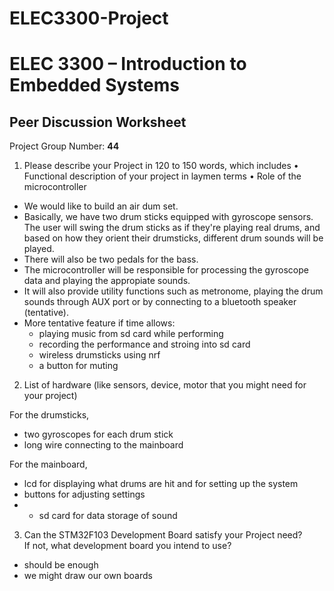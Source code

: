 # ELEC3300-Project

# ELEC 3300 – Introduction to Embedded Systems
## Peer Discussion Worksheet

Project Group Number: **44**
1.	Please describe your Project in 120 to 150 words, which includes 
•	Functional description of your project in laymen terms
•	Role of the microcontroller

- We would like to build an air dum set.
- Basically, we have two drum sticks equipped with gyroscope sensors. The user will swing the drum sticks as if they're playing real drums, and based on how they orient their drumsticks, different drum sounds will be played.
- There will also be two pedals for the bass.
- The microcontroller will be responsible for processing the gyroscope data and playing the appropiate sounds.
- It will also provide utility functions such as metronome, playing the drum sounds through AUX port or by connecting to a bluetooth speaker (tentative).
- More tentative feature if time allows:
  - playing music from sd card while performing
  - recording the performance and stroing into sd card
  - wireless drumsticks using nrf
  - a button for muting

2.	List of hardware (like sensors, device, motor that you might need for your project)

For the drumsticks,
- two gyroscopes for each drum stick
- long wire connecting to the mainboard

For the mainboard,
- lcd for displaying what drums are hit and for setting up the system
- buttons for adjusting settings
- - sd card for data storage of sound

3.	Can the STM32F103 Development Board satisfy your Project need?  
If not, what development board you intend to use? 

- should be enough
- we might draw our own boards

